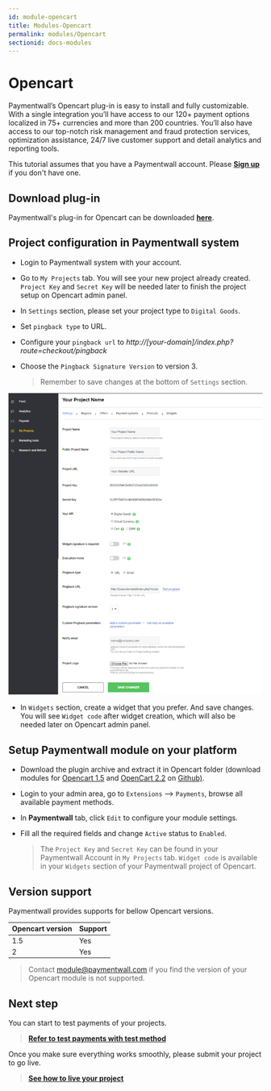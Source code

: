 ```yaml
---
id: module-opencart
title: Modules-Opencart
permalink: modules/Opencart
sectionid: docs-modules
---
```


# Opencart

Paymentwall’s Opencart plug-in is easy to install and fully customizable. With a single integration you’ll have access to our 120+ payment options localized in 75+ currencies and more than 200 countries. You’ll also have access to our top-notch risk management and fraud protection services, optimization assistance, 24/7 live customer support and detail analytics and reporting tools.

This tutorial assumes that you have a Paymentwall account. Please **[Sign up](https://api.paymentwall.com/pwaccount/signup?source=opencart&mode=merchant)** if you don't have one.

## Download plug-in

Paymentwall's plug-in for Opencart can be downloaded **[here](https://github.com/paymentwall)**.

## Project configuration in Paymentwall system

* Login to Paymentwall system with your account.

* Go to ```My Projects``` tab. You will see your new project already created. ```Project Key``` and ```Secret Key``` will be needed later to finish the project setup on Opencart admin panel.

* In ```Settings``` section, please set your project type to  ```Digital Goods```.

*  Set ```pingback type``` to URL.

*  Configure your ```pingback url``` to *http://[your-domain]/index.php?route=checkout/pingback*

* Choose the ```Pingback Signature Version``` to version 3.

  > Remember to save changes at the bottom of ```Settings``` section.

<div class="docs-img">
    <img src="/textures/pic/modules/opencart.png">
</div>

* In ```Widgets``` section, create a widget that you prefer. And save changes. You will see ```Widget code``` after widget creation, which will also be needed later on Opencart admin panel.

## Setup Paymentwall module on your platform

* Download the plugin archive and extract it in Opencart folder (download modules for [Opencart 1.5](https://github.com/paymentwall/module-opencart/releases/tag/v1.0.2) and [OpenCart 2.2](https://github.com/paymentwall/module-opencart/releases/tag/v2.2.0) on [Github)](https://github.com/paymentwall/module-opencart/releases).

* Login to your admin area, go to ```Extensions``` --> ```Payments```, browse all available payment methods.

* In **Paymentwall** tab, click ```Edit``` to configure your module settings.

* Fill all the required fields and change ```Active``` status to ```Enabled```.

  >The ```Project Key``` and ```Secret Key``` can be found in your Paymentwall Account in ```My Projects``` tab. ```Widget code``` is available in your ```Widgets``` section of your Paymentwall project of Opencart.


## Version support

Paymentwall provides supports for bellow Opencart versions.

|Opencart version|Support|
|-------|--------|
|1.5|Yes|
|2|Yes|

> Contact [module@paymentwall.com](mailto:module@paymentwall.com) if you find the version of your Opencart module is not supported.


## Next step

You can start to test payments of your projects.

> **[Refer to test payments with test method](/sandbox/test-payment)**

Once you make sure everything works smoothly, please submit your project to go live.

> **[See how to live your project](/go_live-home)**